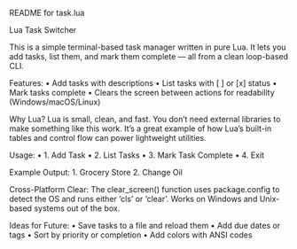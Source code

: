 README for task.lua

Lua Task Switcher

This is a simple terminal-based task manager written in pure Lua. It lets you add tasks, list them, and mark them complete — all from a clean loop-based CLI.

Features:
	•	Add tasks with descriptions
	•	List tasks with [ ] or [x] status
	•	Mark tasks complete
	•	Clears the screen between actions for readability (Windows/macOS/Linux)

Why Lua?
Lua is small, clean, and fast. You don’t need external libraries to make something like this work. It’s a great example of how Lua’s built-in tables and control flow can power lightweight utilities.

Usage:
	•		1.	Add Task
	•		2.	List Tasks
	•		3.	Mark Task Complete
	•		4.	Exit

Example Output:
	1.	Grocery Store
	2.	Change Oil

Cross-Platform Clear:
The clear_screen() function uses package.config to detect the OS and runs either ‘cls’ or ‘clear’. Works on Windows and Unix-based systems out of the box.

Ideas for Future:
	•	Save tasks to a file and reload them
	•	Add due dates or tags
	•	Sort by priority or completion
	•	Add colors with ANSI codes
